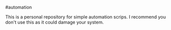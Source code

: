 #automation

This is a personal repository for simple automation scrips. I recommend you don't use this as it could damage your system.
